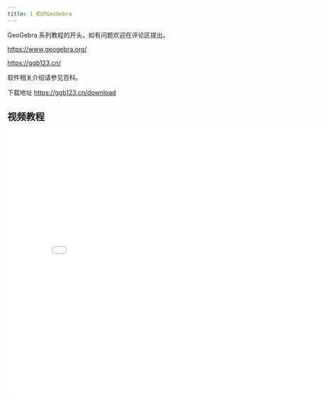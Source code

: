 ```yaml
---
title: 1 初识GeoGebra
---
```


GeoGebra 系列教程的开头，如有问题欢迎在评论区提出。

<https://www.geogebra.org/>

<https://ggb123.cn/>

软件相关介绍请参见百科。

下载地址 <https://ggb123.cn/download>

## 视频教程

<iframe src="//player.bilibili.com/player.html?aid=585190874&bvid=BV1mz4y1C7tt&cid=251328278&page=1"  width="800px" height="600px" scrolling="no" border="0" frameborder="no" framespacing="0" allowfullscreen="true"> </iframe>

